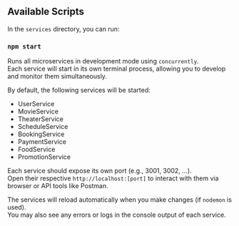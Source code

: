## Available Scripts

In the `services` directory, you can run:

### `npm start`

Runs all microservices in development mode using `concurrently`.  
Each service will start in its own terminal process, allowing you to develop and monitor them simultaneously.

By default, the following services will be started:

- UserService
- MovieService
- TheaterService
- ScheduleService
- BookingService
- PaymentService
- FoodService
- PromotionService

Each service should expose its own port (e.g., 3001, 3002, ...).  
Open their respective `http://localhost:[port]` to interact with them via browser or API tools like Postman.

The services will reload automatically when you make changes (if `nodemon` is used).  
You may also see any errors or logs in the console output of each service.

